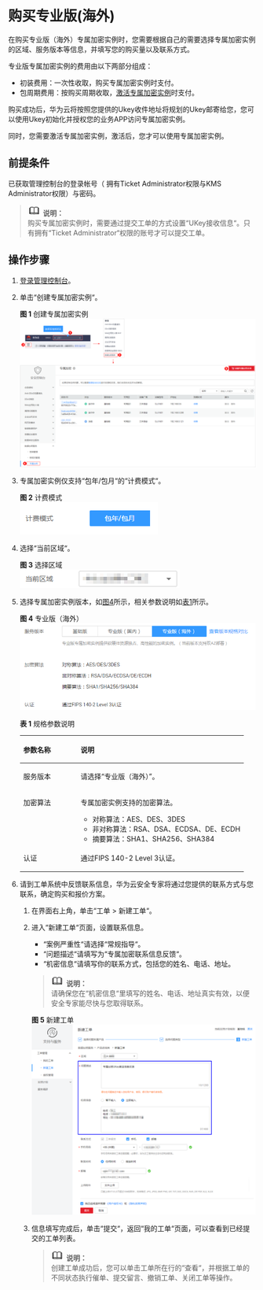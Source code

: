 # 购买专业版\(海外\)<a name="dew_01_0147"></a>

在购买专业版（海外）专属加密实例时，您需要根据自己的需要选择专属加密实例的区域、服务版本等信息，并填写您的购买量以及联系方式。

专业版专属加密实例的费用由以下两部分组成：

-   初装费用：一次性收取，购买专属加密实例时支付。
-   包周期费用：按购买周期收取，[激活专属加密实例](激活专属加密实例.md)时支付。

购买成功后，华为云将按照您提供的Ukey收件地址将规划的Ukey邮寄给您，您可以使用Ukey初始化并授权您的业务APP访问专属加密实例。

同时，您需要激活专属加密实例，激活后，您才可以使用专属加密实例。

## 前提条件<a name="zh-cn_topic_0128007766_section16923143313476"></a>

已获取管理控制台的登录帐号（ 拥有Ticket Administrator权限与KMS Administrator权限）与密码。

>![](public_sys-resources/icon-note.gif) **说明：**   
>购买专属加密实例时，需要通过提交工单的方式设置“UKey接收信息“。只有拥有“Ticket Administrator“权限的账号才可以提交工单。  

## 操作步骤<a name="zh-cn_topic_0128007766_section14817088174650"></a>

1.  [登录管理控制台](https://console.huaweicloud.com)。
2.  单击“创建专属加密实例“。

    **图 1**  创建专属加密实例<a name="dew_01_0145_fig2398125119820"></a>  
    ![](figures/创建专属加密实例.png "创建专属加密实例")

3.  专属加密实例仅支持“包年/包月“的“计费模式“。

    **图 2**  计费模式<a name="dew_01_0145_zh-cn_topic_0112991624_fig821418216569"></a>  
    ![](figures/计费模式.png "计费模式")

4.  选择“当前区域“。

    **图 3**  选择区域<a name="dew_01_0145_zh-cn_topic_0112991624_fig0273738576"></a>  
    ![](figures/选择区域.png "选择区域")

5.  选择专属加密实例版本，如[图4](#zh-cn_topic_0128007766_fig0377112917811)所示，相关参数说明如[表1](#zh-cn_topic_0128007766_table4295843716304)所示。

    **图 4**  专业版（海外）<a name="zh-cn_topic_0128007766_fig0377112917811"></a>  
    ![](figures/专业版（海外）.png "专业版（海外）")

    **表 1**  规格参数说明

    <a name="zh-cn_topic_0128007766_table4295843716304"></a>
    <table><thead align="left"><tr id="zh-cn_topic_0128007766_row4338993216304"><th class="cellrowborder" valign="top" width="25.61%" id="mcps1.2.3.1.1"><p id="zh-cn_topic_0128007766_p2492361616304"><a name="zh-cn_topic_0128007766_p2492361616304"></a><a name="zh-cn_topic_0128007766_p2492361616304"></a>参数名称</p>
    </th>
    <th class="cellrowborder" valign="top" width="74.39%" id="mcps1.2.3.1.2"><p id="zh-cn_topic_0128007766_p554697916304"><a name="zh-cn_topic_0128007766_p554697916304"></a><a name="zh-cn_topic_0128007766_p554697916304"></a>说明</p>
    </th>
    </tr>
    </thead>
    <tbody><tr id="zh-cn_topic_0128007766_row16129226299"><td class="cellrowborder" valign="top" width="25.61%" headers="mcps1.2.3.1.1 "><p id="zh-cn_topic_0128007766_p612911269911"><a name="zh-cn_topic_0128007766_p612911269911"></a><a name="zh-cn_topic_0128007766_p612911269911"></a>服务版本</p>
    </td>
    <td class="cellrowborder" valign="top" width="74.39%" headers="mcps1.2.3.1.2 "><p id="zh-cn_topic_0128007766_p1344711210529"><a name="zh-cn_topic_0128007766_p1344711210529"></a><a name="zh-cn_topic_0128007766_p1344711210529"></a>请选择<span class="parmvalue" id="zh-cn_topic_0128007766_parmvalue16981721125211"><a name="zh-cn_topic_0128007766_parmvalue16981721125211"></a><a name="zh-cn_topic_0128007766_parmvalue16981721125211"></a>“专业版（海外）”</span>。</p>
    </td>
    </tr>
    <tr id="zh-cn_topic_0128007766_row16837105815489"><td class="cellrowborder" valign="top" width="25.61%" headers="mcps1.2.3.1.1 "><p id="zh-cn_topic_0128007766_p11838165817485"><a name="zh-cn_topic_0128007766_p11838165817485"></a><a name="zh-cn_topic_0128007766_p11838165817485"></a>加密算法</p>
    </td>
    <td class="cellrowborder" valign="top" width="74.39%" headers="mcps1.2.3.1.2 "><p id="zh-cn_topic_0128007766_p483815814484"><a name="zh-cn_topic_0128007766_p483815814484"></a><a name="zh-cn_topic_0128007766_p483815814484"></a>专属加密实例支持的加密算法。</p>
    <a name="zh-cn_topic_0128007766_ul148361732202917"></a><a name="zh-cn_topic_0128007766_ul148361732202917"></a><ul id="zh-cn_topic_0128007766_ul148361732202917"><li>对称算法：AES、DES、3DES</li><li>非对称算法：RSA、DSA、ECDSA、DE、ECDH</li><li>摘要算法：SHA1、SHA256、SHA384</li></ul>
    </td>
    </tr>
    <tr id="zh-cn_topic_0128007766_row084681415548"><td class="cellrowborder" valign="top" width="25.61%" headers="mcps1.2.3.1.1 "><p id="zh-cn_topic_0128007766_p19847101445415"><a name="zh-cn_topic_0128007766_p19847101445415"></a><a name="zh-cn_topic_0128007766_p19847101445415"></a>认证</p>
    </td>
    <td class="cellrowborder" valign="top" width="74.39%" headers="mcps1.2.3.1.2 "><p id="zh-cn_topic_0128007766_p28471314125413"><a name="zh-cn_topic_0128007766_p28471314125413"></a><a name="zh-cn_topic_0128007766_p28471314125413"></a>通过FIPS 140-2 Level 3认证。</p>
    </td>
    </tr>
    </tbody>
    </table>

6.  请到工单系统中反馈联系信息，华为云安全专家将通过您提供的联系方式与您联系，确定购买和报价方案。
    1.  在界面右上角，单击“工单 \> 新建工单“。
    2.  进入“新建工单“页面，设置联系信息。

        -   “案例严重性“请选择“常规指导“。
        -   “问题描述“请填写为“专属加密联系信息反馈“。
        -   “机密信息“请填写你的联系方式，包括您的姓名、电话、地址。

        >![](public_sys-resources/icon-note.gif) **说明：**   
        >请确保您在“机密信息“里填写的姓名、电话、地址真实有效，以便安全专家能尽快与您取得联系。  

        **图 5**  新建工单<a name="fig12929180164315"></a>  
        ![](figures/新建工单.png "新建工单")

    3.  信息填写完成后，单击“提交“，返回“我的工单“页面，可以查看到已经提交的工单列表。

        >![](public_sys-resources/icon-note.gif) **说明：**   
        >创建工单成功后，您可以单击工单所在行的“查看“，并根据工单的不同状态执行催单、提交留言、撤销工单、关闭工单等操作。  



